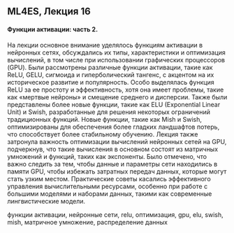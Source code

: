## ML4ES, Лекция 16

#### Функции активации: часть 2.



На лекции основное внимание уделялось функциям активации в нейронных сетях, обсуждались их типы, характеристики и оптимизация вычислений, в том числе при использовании графических процессоров (GPU). Были рассмотрены различные функции активации, такие как ReLU, GELU, сигмоида и гиперболический тангенс, с акцентом на их историческое развитие и популярность. Особо выделялась функция ReLU за ее простоту и эффективность, хотя она имеет проблемы, такие как «мертвые нейроны» и смещение среднего и дисперсии. Также были представлены более новые функции, такие как ELU (Exponential Linear Unit) и Swish, разработанные для решения некоторых ограничений традиционных функций. Новые функции, такие как Mish и Swish, оптимизированы для обеспечения более гладких ландшафтов потерь, что способствует более стабильному обучению. Лекция также затронула важность оптимизации вычислений нейронных сетей на GPU, подчеркнув, что такие вычисления в основном состоят из матричных умножений и функций, таких как экспоненты. Было отмечено, что важно следить за тем, чтобы данные и параметры сети находились в памяти GPU, чтобы избежать затратных передач данных, которые могут стать узким местом. Практические советы касались эффективного управления вычислительными ресурсами, особенно при работе с большими моделями и наборами данных, такими как современные лингвистические модели.



функции активации, нейронные сети, relu, оптимизация, gpu, elu, swish, mish, матричное умножение, распределение данных